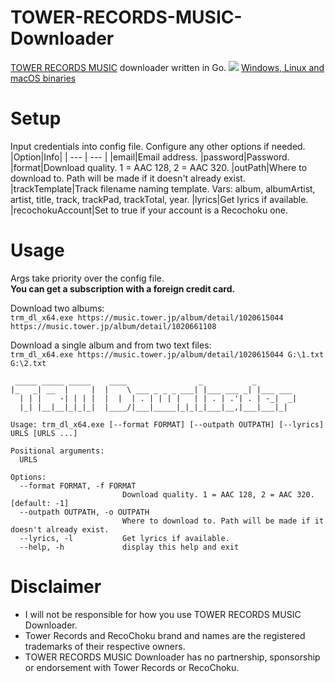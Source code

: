 
# TOWER-RECORDS-MUSIC-Downloader
[TOWER RECORDS MUSIC](https://dereferer.me/?https://music.tower.jp/home/) downloader written in Go.
![](https://i.imgur.com/m5I6WYP.png)
[Windows, Linux and macOS binaries](https://github.com/Sorrow446/TOWER-RECORDS-MUSIC-Downloader/releases)

# Setup
Input credentials into config file.
Configure any other options if needed.
|Option|Info|
| --- | --- |
|email|Email address.
|password|Password.
|format|Download quality. 1 = AAC 128, 2 = AAC 320.
|outPath|Where to download to. Path will be made if it doesn't already exist.
|trackTemplate|Track filename naming template. Vars: album, albumArtist, artist, title, track, trackPad, trackTotal, year.
|lyrics|Get lyrics if available.
|recochokuAccount|Set to true if your account is a Recochoku one.

# Usage
Args take priority over the config file.    
**You can get a subscription with a foreign credit card.**

Download two albums:   
`trm_dl_x64.exe https://music.tower.jp/album/detail/1020615044 https://music.tower.jp/album/detail/1020661108`

Download a single album and from two text files:   
`trm_dl_x64.exe https://music.tower.jp/album/detail/1020615044 G:\1.txt G:\2.txt`
```
 _____ _____ _____    ____                _           _
|_   _| __  |     |  |    \ ___ _ _ _ ___| |___ ___ _| |___ ___
  | | |    -| | | |  |  |  | . | | | |   | | . | .'| . | -_|  _|
  |_| |__|__|_|_|_|  |____/|___|_____|_|_|_|___|__,|___|___|_|

Usage: trm_dl_x64.exe [--format FORMAT] [--outpath OUTPATH] [--lyrics] URLS [URLS ...]

Positional arguments:
  URLS

Options:
  --format FORMAT, -f FORMAT
                         Download quality. 1 = AAC 128, 2 = AAC 320. [default: -1]
  --outpath OUTPATH, -o OUTPATH
                         Where to download to. Path will be made if it doesn't already exist.
  --lyrics, -l           Get lyrics if available.
  --help, -h             display this help and exit
  ```
   
# Disclaimer
- I will not be responsible for how you use TOWER RECORDS MUSIC Downloader.    
- Tower Records and RecoChoku brand and names are the registered trademarks of their respective owners.    
- TOWER RECORDS MUSIC Downloader has no partnership, sponsorship or endorsement with Tower Records or RecoChoku.